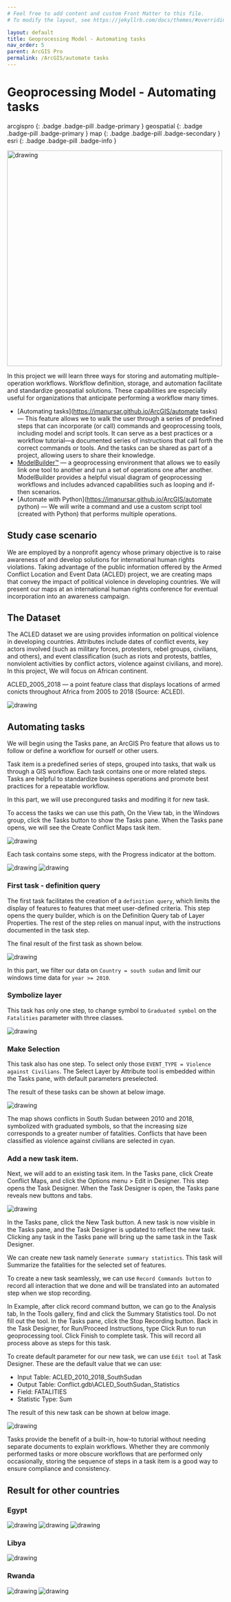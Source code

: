 ```yaml
---
# Feel free to add content and custom Front Matter to this file.
# To modify the layout, see https://jekyllrb.com/docs/themes/#overriding-theme-defaults

layout: default
title: Geoprocessing Model - Automating tasks
nav_order: 5
parent: ArcGIS Pro
permalink: /ArcGIS/automate tasks
---
```


# Geoprocessing Model - Automating tasks
arcgispro
{: .badge .badge-pill .badge-primary }
geospatial
{: .badge .badge-pill .badge-primary }
map
{: .badge .badge-pill .badge-secondary }
esri
{: .badge .badge-pill .badge-info }

<img src="/assets/images/esri/esri_28.webp" alt="drawing" width="500"/>

In this project we will learn three ways for storing and automating multiple-operation workflows. Workflow definition, storage, and automation facilitate and standardize geospatial solutions. These capabilities are especially useful for organizations that anticipate performing a workflow many times.

- [Automating tasks](https://imanursar.github.io/ArcGIS/automate tasks) — This feature allows we to walk the user through a series of predefined steps that can incorporate (or call) commands and geoprocessing tools, including model and script tools. It can serve as a  best practices or a workflow tutorial—a documented series of instructions that call forth the correct commands or tools. And the tasks can be shared as part of a project, allowing users to share their knowledge.
- [ModelBuilder™](https://imanursar.github.io/ArcGIS/modelbuilder) — a geoprocessing environment that allows we to easily link one tool to another and run a set of operations one after another. ModelBuilder provides a helpful visual diagram of geoprocessing workflows and includes advanced capabilities such as looping and if-then scenarios.
- [Automate with Python](https://imanursar.github.io/ArcGIS/automate python) — We will write a command and use a custom script tool (created with Python) that performs multiple operations.

## Study case scenario
We are employed by a nonprofit agency whose primary objective is to raise awareness of and develop solutions for international human rights violations. Taking advantage of the public information offered by the Armed Conflict Location and Event Data (ACLED) project, we are creating maps that convey the impact of political violence in developing countries. We will present our maps at an international human rights conference for eventual incorporation into an awareness campaign.


## The Dataset
The ACLED dataset we are using provides information on political violence in developing countries. Attributes include dates of conflict events, key actors involved (such as military forces, protesters, rebel groups, civilians, and others), and event classification (such as riots and protests, battles, nonviolent activities by conflict actors, violence against civilians, and more). In this project, We will focus on African continent. 

ACLED_2005_2018 — a point feature class that displays locations of armed conicts throughout Africa from 2005 to 2018 (Source: ACLED).

<img src="/assets/images/esri/esri_18.webp" alt="drawing"/>


## Automating tasks

We will begin using the Tasks pane, an ArcGIS Pro feature that allows us to follow or define a workflow for ourself or other users.

Task item is a predefined series of steps, grouped into tasks, that walk us through a GIS workflow. Each task contains one or more related steps. Tasks are helpful to standardize business operations and promote best practices for a repeatable workflow.

In this part, we will use precongured tasks and modifing it for new task.

To access the tasks we can use this path, On the View tab, in the Windows group, click the Tasks button to show the Tasks pane. When the Tasks pane opens, we will see the Create Conflict Maps task item.

<img src="/assets/images/esri/esri_18_1.webp" alt="drawing"/>

Each task contains some steps, with the Progress indicator at the bottom. 

<img src="/assets/images/esri/esri_19.webp" alt="drawing"/>

<img src="/assets/images/esri/esri_19_1.webp" alt="drawing"/>

### First task - definition query
The first task facilitates the creation of a `definition query`, which limits the display of features to features that meet user-defined criteria. This step opens the query builder, which is on the Definition Query tab of Layer Properties. The rest of the step relies on manual input, with the instructions documented in the task step.

The final result of the first task as shown below.

<img src="/assets/images/esri/esri_20.webp" alt="drawing"/>

In this part, we filter our data on `Country = south sudan` and limit our windows time data for `year >= 2010`.

### Symbolize layer
This task has only one step, to change symbol to `Graduated symbol` on the `Fatalities` parameter with three classes. 

<img src="/assets/images/esri/esri_21.webp" alt="drawing"/>

### Make Selection
This task also has one step. To select only those `EVENT_TYPE = Violence against Civilians`. The Select Layer by Attribute tool is embedded within the Tasks pane, with default parameters preselected.

The result of these tasks can be shown at below image.

<img src="/assets/images/esri/esri_22.webp" alt="drawing"/>

The map shows conflicts in South Sudan between 2010 and 2018, symbolized with graduated symbols, so that the increasing size corresponds to a greater number of fatalities. Conflicts that have been classified as violence against civilians are selected in cyan.

### Add a new task item.
Next, we will add to an existing task item. In the Tasks pane, click Create Conflict Maps, and click the Options menu > Edit in Designer. This step opens the Task Designer. When the Task Designer is open, the Tasks pane reveals new buttons and tabs.

<img src="/assets/images/esri/esri_23_1.webp" alt="drawing"/>

In the Tasks pane, click the New Task button. A new task is now visible in the Tasks pane, and the Task Designer is updated to reflect the new task. Clicking any task in the Tasks pane will bring up the same task in the Task Designer.

We can create new task namely `Generate summary statistics`. This task will Summarize the fatalities for the selected set of features.

To create a new task seamlessly, we can use `Record Commands button` to record all interaction that we done and will be translated into an automated step when we stop recording. 

In Example, after click record command button, we can go to the Analysis tab, In the Tools gallery, find and click the Summary Statistics tool. Do not fill out the tool. In the Tasks pane, click the Stop Recording button. Back in the Task Designer, for Run/Proceed Instructions, type Click Run to run geoprocessing tool. Click Finish to complete task. This will record all process above as steps for this task.

To create default parameter for our new task, we can use `Edit tool` at Task Designer. These are the default value that we can use:
- Input Table: ACLED_2010_2018_SouthSudan
- Output Table: Conflict.gdb\ACLED_SouthSudan_Statistics
- Field: FATALITIES
- Statistic Type: Sum

The result of this new task can be shown at below image.

<img src="/assets/images/esri/esri_23.webp" alt="drawing"/>

Tasks provide the benefit of a built-in, how-to tutorial without needing separate documents to explain workflows. Whether they are commonly performed tasks or more obscure workflows that are performed only occasionally, storing the sequence of steps in a task item is a good way to ensure compliance and consistency.


## Result for other countries

### **Egypt**
<img src="/assets/images/esri/esri_24.webp" alt="drawing"/>
<img src="/assets/images/esri/esri_25.webp" alt="drawing"/>
<img src="/assets/images/esri/esri_26.webp" alt="drawing"/>

### **Libya**
<img src="/assets/images/esri/esri_27.webp" alt="drawing"/>

### **Rwanda**
<img src="/assets/images/esri/esri_29.webp" alt="drawing"/>
<img src="/assets/images/esri/esri_28.webp" alt="drawing"/>
























